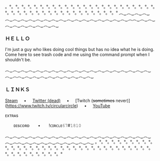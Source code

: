 。°。°。°。°。°。°。°。°。°。°。°。°。°。°。°。°。°。°。°。°。°。°。°。°。°。°。°。°。°。°。°。°。°。°。°。°。°。°。°。°。°。°。°
︵‿︵‿︵‿︵‿︵‿︵‿︵‿︵‿︵‿︵‿︵‿︵‿︵‿︵‿︵‿︵‿︵‿︵‿︵‿︵‿︵︵‿︵‿︵‿︵‿︵‿︵‿︵‿︵‿︵‿︵‿

### ＨＥＬＬＯ

I'm just a guy who likes doing cool things but has no idea what he is doing.
Come here to see trash code and me using the command prompt when I shouldn't be.

︵‿︵‿︵‿︵‿︵‿︵‿︵‿︵‿︵‿︵‿︵‿︵‿︵‿︵‿︵‿︵‿︵‿︵‿︵‿︵‿︵︵‿︵‿︵‿︵‿︵‿︵‿︵‿︵‿︵‿︵‿

### ＬＩＮＫＳ

[Steam](https://steamcommunity.com/id/circle67/)⠀⠀•⠀⠀[Twitter (dead)](https://twitter.com/circle67_)⠀⠀•⠀⠀[Twitch (~~sometimes~~ never)](https://www.twitch.tv/circularcircle)⠀⠀•⠀⠀[YouTube](https://www.youtube.com/channel/UCq65L258iXbmGhNi93h6wTA)

ᴇxᴛʀᴀs

  ᴅɪsᴄᴏʀᴅ  •  !ᴄɪʀᴄʟᴇ𝟼𝟽#𝟷𝟾𝟷𝟶

︵‿︵‿︵‿︵‿︵‿︵‿︵‿︵‿︵‿︵‿︵‿︵‿︵‿︵‿︵‿︵‿︵‿︵‿︵‿︵‿︵︵‿︵‿︵‿︵‿︵‿︵‿︵‿︵‿︵‿︵‿
。°。°。°。°。°。°。°。°。°。°。°。°。°。°。°。°。°。°。°。°。°。°。°。°。°。°。°。°。°。°。°。°。°。°。°。°。°。°。°。°。°。°。°
